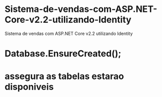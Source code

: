 # Sistema-de-vendas-com-ASP.NET-Core-v2.2-utilizando-Identity
Sistema de vendas com ASP.NET Core v2.2 utilizando Identity

# Database.EnsureCreated();

# assegura as tabelas estarao disponiveis

